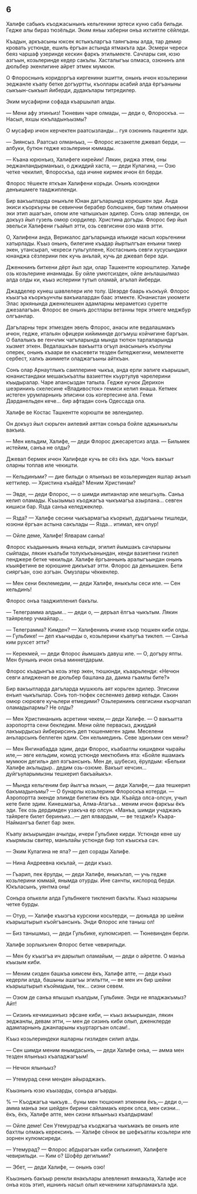 ## 6

Халифе сабыкъ къоджасынынъ кельгенини эртеси куню саба бильди.
Гедже алы бираз тюзёльди.
Эким янъы хаберни онъа ихтиятле сёйледи.

Къадын, аркъасыны юксек ястыкъларгъа таянгъаны алда, тар демир кровать устюнде, ешиль ёргъан астында ятмакъта эди.
Эсмери череси беяз чаршаф узеринде кескин фаркъ этильмекте.
Сачлары сия, юзю азгъын, козьлеринде кедер сакълы.
Хасталыгъы олмаса, озюнинъ аля дюльбер экенлигине айрет этмек мумкюн.

О Флороснынъ коридоргъа киргенини эшитти, онынъ ичюн козьлерини эеджанле къапу бетке догъуртты, къоллары асабий алда ёргъаныны сыкъын-сыкъып йиберди, дудакълары титредилер.

Эким мусафирни софада къаршылап алды.

— Мени афу этинъиз!
Тюневин чаре олмады, — деди о, Флороскъа.
— Насыл, яхшы юкъладынъызмы?

О мусафир ичюн керчектен раатсызланды... гуя озюнинъ пациенти эди.

— Зиянсыз.
Раатсыз олманъыз, — Флорос исзакетле джевап берди, — албуки, бутюн гедже козьлерини юммады.

— Къана юрюнъиз, Халифеге кирейик!
Лякин, риджа этем, оны эеджанландырманъыз, о джиддий хаста, — деди Кулагина, — Озю четке чекилип, Флороскъа, ода ичине кирмек ичюн ёл берди.

Флорос тёшекте яткъан Халифени корьди.
Онынъ юзюндеки денъишмеге тааджипленди.

Бир вакъытларда онынъле Юнан дагъларында корюшкен эди.
Анда экиси къоркъуны ве севинчни берабер болюшкен, бир тилим отьмекни эки этип ашагъан, олюм иле чатышкъан эдилер.
Сонъ олар эвленди, он докъуз йыл гузель омюр сюрдилер.
Христина догъды.
Флорос бир йыл эвельси Халифени гъайып этти, озь севгисини озю махв этти.

О, Халифени анда, Верикалос дагъларында илькиде насыл корьгенини хатырлады.
Къыз онынъ, билегине къадар йыртылгъан енъини тикер экен, утансырап, чехреси гульгуллене, Костаснынъ севги хусусындаки юнанджа сёзлерини пек кучь анълай, кучь де джевап бере эди.

Дженкнинъ биткени дёрт йыл эди, олар Ташкентте корюштилер.
Халифе озь козьлерине инанмады.
Бу ойле умютсизден, ойле анълашылмаз алда олды ки, къыз ислерини тутып оламай, агълап йиберди.

Джадделер кунеш шавлелери иле толу.
Шеэрде баарь къокъуй.
Флорос къызгъа къоркъунчлы вакъиалардан баас этмекте.
Юнанистан укюмети Элас эркянында дженклешкен адамларны мераметсиз суретте джезалагъан.
Флорос ве онынъ достлары ветанны терк этмеге меджбур олгъанлар.

Дагъларны терк этмезден эвель Флорос, анасы иле ведалашмакъ ичюн, гедже, итальян офицери кийиминде догъмуш койчигине баргъан.
О балалыкъ ве генчлик чагъларында мында тютюн тарлаларында хызмет эткен.
Ведалашкъан вакъытта огъул анасынынъ къолуны оперек, онынъ къаари ве къасевети тезден битеджегини, мемлекетте сербест, халкъ акимиети оладжагъыны айткъан.

Сонъ олар Арнаутлыкъ саиллерине чыкъа, анда ерли эалиге къарышып, юнанистандаки мешакъкъатлы вазиеттен къуртулув чарелерини къыдыралар.
Чаре апансыздан тапыла.
Гедже кучюк Дерихон шеэрининъ скелесине «Владивосток» гемиси келип янаша.
Кетмек истеген урумларнынъ эписини озь когертесине ала.
Геми Дарданельден кече... бир афтадан сонъ Одессада ола.

Халифе ве Костас Ташкентте корюшти ве эвлендилер.

Он докъуз йыл сюрьген аилевий аяттан сонъра бойле аджыныкълы вакъиа.

— Мен кельдим, Халифе, — деди Флорос джесаретсиз алда.
— Бильмек истейим, санъа не олды?

Джевап бермек ичюн Халифеде кучь ве сёз ёкъ эди.
Чокъ вакъыт оларны топлав иле чекишти.

— Кельдинъми? — дие бильди о ялынъыз ве козьлеринден яшлар акъып кеттилер.
— Христина къайда?
Меним Христинам?

— Эвде, — деди Флорос, — о шимди имтианлар иле мешгъуль.
Санъа келип оламады.
Къызымыз къоджагъа чыкъмагъа азырлана... севген кишиси бар.
Язда санъа келеджеклер.

— Язда? — Халифе сесини чыкъармагъа къоркып, дудагъыны тишледи, юзюни ёргъан астына сакълады — Язда... итимал, кеч олур!

— Ойле деме, Халифе!
Ялварам санъа!

Флорос къадыннынъ янына кельди, эгилип йымшакъ сачларыны сыйпады, лякин къальби толукъкъанындан, кенди вазиетини гизлеп пенджере бетке чекильди.
Халифе ёргъаннынъ аралыгъындан онынъ къыяфетине ве юрюшине дикъкъат этти.
Флорос да денъишкен.
Бети сияргъан, озю азгъан.
Омузлары чёккенлер.

— Мен сени беклемедим, — деди Халифе, яныкълы сеси иле.
— Сен кельдинъ!

Флорос онъа тааджипленип бакъты.

— Телеграмма алдым... — деди о, — деръал ёлгъа чыкътым.
Лякин тайярелер учмайлар...

— Телеграмма?
Кимден?
— Халифенинъ ичине къор тюшкен киби олды.
— Гульбике! — деп къычырды о, козьлерини къапугъа тиклеп.
— Санъа ким рухсет этти?

— Керекмей, — деди Флорос йымшакъ давуш иле.
— О, догъру япты.
Мен бунынъ ичюн онъа миннетдарым.

Флорос къадынгъа козь этер экен, тюшюнди, къаарьленди: «Нечюн севги алидженап ве дюльбер башлана да, даима гъамлы бите?»

Бир вакъытларда дагъларда мушкюль аят корьген эдилер.
Эписини енъип чыкътылар.
Сонъ топ-тюфек сесленмез девир кельди.
Сакин омюр сюрювге кучьлери етмедими?
Озьлерининъ севгисини къорчалап оламадылармы?
Не олды?

— Мен Христинанынъ асретини чекем,— деди Халифе.
— О вакъытта аэропортта сени бекледим.
Мени ойле первасыз, джиддий лакъырдысыз йиберирсинъ деп тюшенмеген эдим.
Меселени анъларсынъ беллеген эдим.
Сен кельмединъ.
Севе эдинъми сен мени?

— Мен Янгинабадда эдим, деди Флорос, къабаатлы кишидеки чырайы иле,— эвге кельдим, комод устюнде мектюбинъ ята: «Бойле яшамакъ мумкюн дегиль» деп язгъансынъ.
Мен де, шубесиз, ёрулдым: «Бельки Халифе акълыдыр.. дедим озь-озюме.
Вакъыт кечсин... дуйгъуларымызны тешкерип бакъайыкъ».

— Мында кельгеним бир йылгъа якъын, — деди Халифе,— даа тешкерип бакъмадынъмы?
— О бунарлы козьлерини Флороскъа котерди.
— Аэропортта экенде элимде билетим ёкъ эди.
Къайда олса-олсун, учып кете биле эдим.
Кинешмагъа, Алма-Атагъа... меним ичюн фаркъы ёкъ эди.
Тек озь дердимден узакъча ер олсун.
«Манъа, шимди учаджакъ тайяреге билет беринъиз...— деп ялвардым, — ве тездже!»
Къара-Наймангъа билет бар экен.

Къапу акъырындан ачылды, ичери Гульбике кирди.
Устюнде кене шу къырмызы свитер, манълайы устюнде бир топ къыскъа сач.

— Эким Кулагина не япа? — деп сорады Халифе.

— Нина Андреевна юкълай, — деди къыз.

— Гъарип, пек ёрулды, — деди Халифе, яныкълап, — учь гедже козьлерини юммай, янымда отурды.
Ине санчты, кислород берди.
Юкъласынъ, уянтма оны!

Сонъра опькели алда Гульбнкеге тикленип бакъты.
Къыз назарыны четке бурды.

— Отур, — Халифе къызгъа курсюни косьтерди, — дюньяда эр шейни къарыштырып къойгъансынъ.
Энди Флорос иле таныш ол!

— Биз танышмыз, — деди Гульбике, кулюмсиреп.
— Тюневинден берли.

Халифе зорлыкънен Флорос бетке чевирильди.

— Мен бу къызгъа ич дарылып оламайым, — деди о айретле.
О манъа къызым киби.

— Меним сизден башкъа кимсем ёкъ, Халифе апте, — деди къыз кедерли алда, башыны ашагъы эгильтти, — ве мен ич бир шейни къарыштырып къоймадым, тек... сизни севем.

— Озюм де санъа япышып къалдым, Гульбике.
Энди не япаджакъмыз?
Айт!

— Сизинъ кечмишинъиз эфсане киби, — къыз акъырындан, лякин эеджанлы, девам этти, — мен де сизинъ киби олып, дженклерде адамларнынъ джанларыны къуртаргъан олсам!..

Къыз козьлериндеки яшларны гизлиден силип алды.

— Сен шимди меним янымдасынъ, — деди Халифе онъа, — амма мен тезден ялынъыз къаладжагъым!

— Нечюн ялынъыз?

— Утемурад сени менден айыраджакъ.

Къызнынъ юзю къызарды, сонъра агъарды.

% — Къоджагъа чыкъув... буны мен тюшюнип эткеним ёкъ,— деди о,— амма манъа эки шейден бирини сайламакъ керек олса, мен сизни... ёкъ, ёкъ, Халифе апте, мен сизни ялъынъыз къалдырмам!

— Ойле деме!
Сен Утемурадгъа къоджагъа чыкъмакъ ве онынъ иле бахтлы олмакъ керексинъ. — Халифе сёнюк ве шефкъатлы козьлери иле зорнен кулюмсиреди.

— Утемурад? — Флорос абдырагъан киби силькинип, Халифеге чевирильди. — Ким о?
Шофёр дегильми?

— Эбет, — деди Халифе, — онынъ озю!

Къызнынъ бакъыр ренкли янакълары алевленип янмакьта, Халифе исе онъа козь этип, ишнинъ насыл олып кечкенини хатырламакъта эди.
